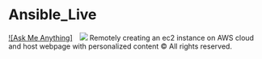 # Ansible_Live
<a href="mailto:aditya_ag2301@yahoo.in"> ![Ask Me Anything]</a>&emsp;<a href="https://github.com/boudhayan-dev/Automatic-Waste-Segregator/tree/v.01"><img src="https://img.shields.io/badge/Version-0.1-brightgreen.svg?longCache=true&style=for-the-badge"></a>
Remotely creating an ec2 instance on AWS cloud and host webpage with personalized content
© All rights reserved.
